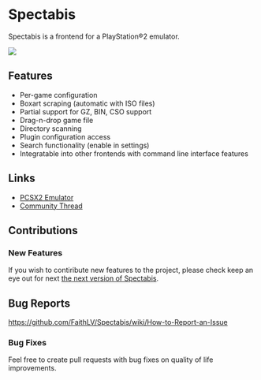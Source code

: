 # Spectabis
Spectabis is a frontend for a PlayStation®2 emulator.

![](http://i.imgur.com/fNRs2TO.png)

## Features
* Per-game configuration
* Boxart scraping (automatic with ISO files)
* Partial support for GZ, BIN, CSO support
* Drag-n-drop game file 
* Directory scanning
* Plugin configuration access
* Search functionality (enable in settings)
* Integratable into other frontends with command line interface features

## Links
* [PCSX2 Emulator](http://pcsx2.net/)
* [Community Thread](http://forums.pcsx2.net/Thread-Spectabis-A-better-PCSX2-frontend-launcher)

## Contributions
### New Features
If you wish to contiribute new features to the project, please check keep an eye out for next [the next version of Spectabis](https://github.com/faithlv/spectabis-next).

## Bug Reports
https://github.com/FaithLV/Spectabis/wiki/How-to-Report-an-Issue

### Bug Fixes
Feel free to create pull requests with bug fixes on quality of life improvements.

